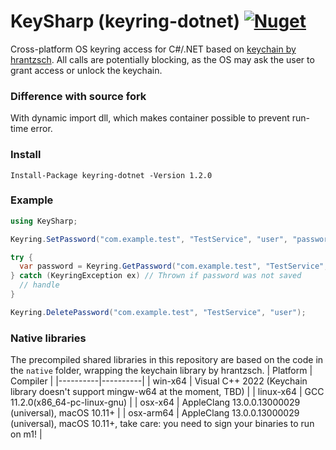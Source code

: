 # KeySharp (keyring-dotnet) [![Nuget](https://img.shields.io/nuget/v/keyring-dotnet)](https://www.nuget.org/packages/keyring-dotnet/)

Cross-platform OS keyring access for C#/.NET based on [keychain by hrantzsch](https://github.com/hrantzsch/keychain).
All calls are potentially blocking, as the OS may ask the user to grant access or unlock the keychain.

### Difference with source fork

With dynamic import dll, which makes container possible to prevent run-time error.

### Install

`Install-Package keyring-dotnet -Version 1.2.0`

### Example

```csharp
using KeySharp;

Keyring.SetPassword("com.example.test", "TestService", "user", "password");

try {
  var password = Keyring.GetPassword("com.example.test", "TestService", "user");
} catch (KeyringException ex) // Thrown if password was not saved
  // handle
}

Keyring.DeletePassword("com.example.test", "TestService", "user");
```

### Native libraries
The precompiled shared libraries in this repository are based on the code in the `native` folder, wrapping the keychain library by hrantzsch.
| Platform | Compiler |
|----------|----------|
| win-x64  | Visual C++ 2022 (Keychain library doesn't support mingw-w64 at the moment, TBD) |
| linux-x64  | GCC 11.2.0(x86_64-pc-linux-gnu) |
| osx-x64   | AppleClang 13.0.0.13000029 (universal), macOS 10.11+ |
| osx-arm64 | AppleClang 13.0.0.13000029 (universal), macOS 10.11+, take care: you need to sign your binaries to run on m1! |